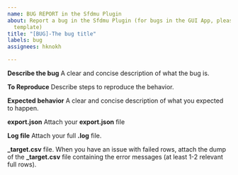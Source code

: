 ```yaml
---
name: BUG REPORT in the Sfdmu Plugin
about: Report a bug in the Sfdmu Plugin (for bugs in the GUI App, please, use separated
  template)
title: "[BUG]-The bug title"
labels: bug
assignees: hknokh

---
```


**Describe the bug**
A clear and concise description of what the bug is.

**To Reproduce**
Describe steps to reproduce the behavior.

**Expected behavior**
A clear and concise description of what you expected to happen.

**export.json**
Attach your **export.json** file

**Log file**
Attach your full **.log** file.

**_target.csv** file.
When you have an issue with failed rows, attach the dump of the **_target.csv** file containing the error messages (at least 1-2 relevant full rows).
